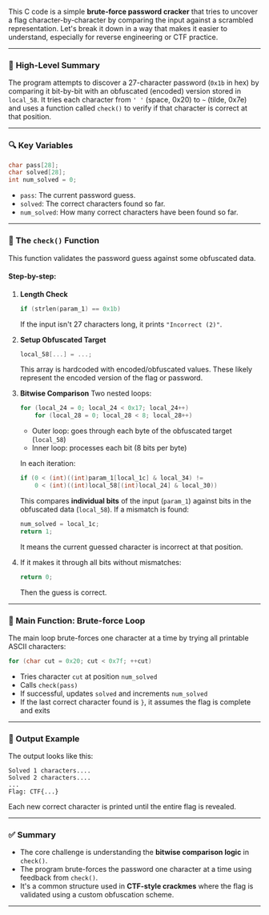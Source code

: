 This C code is a simple **brute-force password cracker** that tries to uncover a flag character-by-character by comparing the input against a scrambled representation. Let's break it down in a way that makes it easier to understand, especially for reverse engineering or CTF practice.

---

### 🧠 **High-Level Summary**

The program attempts to discover a 27-character password (`0x1b` in hex) by comparing it bit-by-bit with an obfuscated (encoded) version stored in `local_58`. It tries each character from `' '` (space, 0x20) to `~` (tilde, 0x7e) and uses a function called `check()` to verify if that character is correct at that position.

---

### 🔍 Key Variables

```c
char pass[28];
char solved[28];
int num_solved = 0;
```

* `pass`: The current password guess.
* `solved`: The correct characters found so far.
* `num_solved`: How many correct characters have been found so far.

---

### 🔐 The `check()` Function

This function validates the password guess against some obfuscated data.

#### Step-by-step:

1. **Length Check**

   ```c
   if (strlen(param_1) == 0x1b)
   ```

   If the input isn't 27 characters long, it prints `"Incorrect (2)"`.
2. **Setup Obfuscated Target**

   ```c
   local_58[...] = ...;
   ```

   This array is hardcoded with encoded/obfuscated values. These likely represent the encoded version of the flag or password.
3. **Bitwise Comparison**
   Two nested loops:

   ```c
   for (local_24 = 0; local_24 < 0x17; local_24++)
       for (local_28 = 0; local_28 < 8; local_28++)
   ```

   * Outer loop: goes through each byte of the obfuscated target (`local_58`)
   * Inner loop: processes each bit (8 bits per byte)

   In each iteration:

   ```c
   if (0 < (int)((int)param_1[local_1c] & local_34) !=
       0 < (int)((int)local_58[(int)local_24] & local_30))
   ```

   This compares **individual bits** of the input (`param_1`) against bits in the obfuscated data (`local_58`).
   If a mismatch is found:

   ```c
   num_solved = local_1c;
   return 1;
   ```

   It means the current guessed character is incorrect at that position.
4. If it makes it through all bits without mismatches:

   ```c
   return 0;
   ```

   Then the guess is correct.

---

### 🔁 Main Function: Brute-force Loop

The main loop brute-forces one character at a time by trying all printable ASCII characters:

```c
for (char cut = 0x20; cut < 0x7f; ++cut)
```

* Tries character `cut` at position `num_solved`
* Calls `check(pass)`
* If successful, updates `solved` and increments `num_solved`
* If the last correct character found is `}`, it assumes the flag is complete and exits

---

### 🏁 Output Example

The output looks like this:

```
Solved 1 characters....
Solved 2 characters....
...
Flag: CTF{...}
```

Each new correct character is printed until the entire flag is revealed.

---

### ✅ Summary

* The core challenge is understanding the **bitwise comparison logic** in `check()`.
* The program brute-forces the password one character at a time using feedback from `check()`.
* It's a common structure used in **CTF-style crackmes** where the flag is validated using a custom obfuscation scheme.

---

